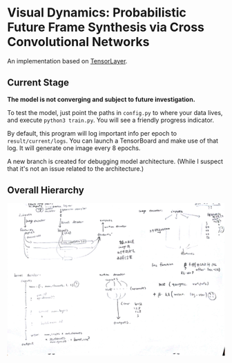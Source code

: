 # Visual Dynamics: Probabilistic Future Frame Synthesis via Cross Convolutional Networks
An implementation based on [TensorLayer](https://github.com/tensorlayer/tensorlayer).

## Current Stage
**The model is not converging and subject to future investigation.**

To test the model, just point the paths in `config.py` to where your data lives, and execute `python3 train.py`. You will see a friendly progress indicator.

By default, this program will log important info per epoch to `result/current/logs`. You can launch a TensorBoard and make use of that log. It will generate one image every 8 epochs.

A new branch is created for debugging model architecture. (While I suspect that it's not an issue related to the architecture.)

## Overall Hierarchy
![demonstration of hierarchy of this paper](hierarchy.jpg)
